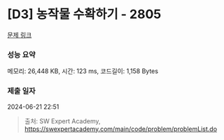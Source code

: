 # [D3] 농작물 수확하기 - 2805 

[문제 링크](https://swexpertacademy.com/main/code/problem/problemDetail.do?contestProbId=AV7GLXqKAWYDFAXB) 

### 성능 요약

메모리: 26,448 KB, 시간: 123 ms, 코드길이: 1,158 Bytes

### 제출 일자

2024-06-21 22:51



> 출처: SW Expert Academy, https://swexpertacademy.com/main/code/problem/problemList.do
